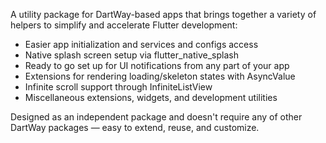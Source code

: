 <!--
This README describes the package. If you publish this package to pub.dev,
this README's contents appear on the landing page for your package.

For information about how to write a good package README, see the guide for
[writing package pages](https://dart.dev/tools/pub/writing-package-pages).

For general information about developing packages, see the Dart guide for
[creating packages](https://dart.dev/guides/libraries/create-packages)
and the Flutter guide for
[developing packages and plugins](https://flutter.dev/to/develop-packages).
-->

A utility package for DartWay-based apps that brings together a variety of helpers to simplify and accelerate Flutter development:

- Easier app initialization and services and configs access
- Native splash screen setup via flutter_native_splash
- Ready to go set up for UI notifications from any part of your app
- Extensions for rendering loading/skeleton states with AsyncValue
- Infinite scroll support through InfiniteListView
- Miscellaneous extensions, widgets, and development utilities

Designed as an independent package and doesn't require any of other DartWay packages — easy to extend, reuse, and customize.
